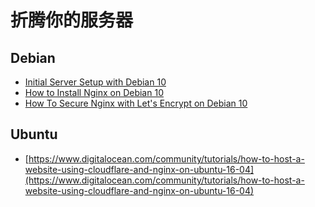 # 折腾你的服务器

## Debian

- [Initial Server Setup with Debian 10](https://www.digitalocean.com/community/tutorials/initial-server-setup-with-debian-10)
- [How to Install Nginx on Debian 10](https://www.digitalocean.com/community/tutorials/how-to-install-nginx-on-debian-10)
- [How To Secure Nginx with Let's Encrypt on Debian 10](https://www.digitalocean.com/community/tutorials/how-to-secure-nginx-with-let-s-encrypt-on-debian-10)

## Ubuntu

- [https://www.digitalocean.com/community/tutorials/how-to-host-a-website-using-cloudflare-and-nginx-on-ubuntu-16-04](https://www.digitalocean.com/community/tutorials/how-to-host-a-website-using-cloudflare-and-nginx-on-ubuntu-16-04)

